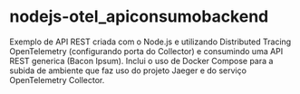 # nodejs-otel_apiconsumobackend
Exemplo de API REST criada com o Node.js e utilizando Distributed Tracing OpenTelemetry (configurando porta do Collector) e consumindo uma API REST generica (Bacon Ipsum). Inclui o uso de Docker Compose para a subida de ambiente que faz uso do projeto Jaeger e do serviço OpenTelemetry Collector.
